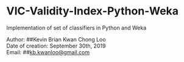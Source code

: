 # VIC-Validity-Index-Python-Weka
Implementation of set of classifiers in Python and Weka

 Author: ##Kevin Brian Kwan Chong Loo                                                                                           
 Date of creation: September 30th, 2019                                                          
 Email: ##kb.kwanloo@gmail.com  
